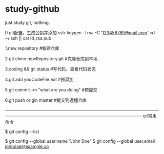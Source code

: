 # study-github
just study git, nothing.

0.git配置，生成公钥并添加
  ssh-keygen -t rsa -C '123456789@mail.com'
  cd ~/.ssh  ||  cat  id_rsa.pub

1.new repository #新建仓库 

2.git clone newRepository.git #克隆仓库到本地 

3.coding && git status #写代码，查看代码状态

4.git add youCodeFile.ext #预添加

5.git commit -m "what are you doing"  #预提交

6.git push origin master  #提交到远程仓库

————————————————————————————————————————————————————————————————————
git常用命令

$ git config --list

$ git config --global user.name "John Doe"
$ git config --global user.email johndoe@example.co
